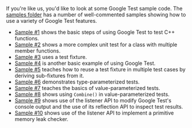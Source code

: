 If you're like us, you'd like to look at some Google Test sample code. The
[samples folder](../samples) has a number of well-commented samples showing how to use a
variety of Google Test features.

- [Sample #1](../samples/sample1_unittest.cc) shows the basic steps of using Google Test to test C++ functions.
- [Sample #2](../samples/sample2_unittest.cc) shows a more complex unit test for a class with multiple member functions.
- [Sample #3](../samples/sample3_unittest.cc) uses a test fixture.
- [Sample #4](../samples/sample4_unittest.cc) is another basic example of using Google Test.
- [Sample #5](../samples/sample5_unittest.cc) teaches how to reuse a test fixture in multiple test cases by deriving sub-fixtures from it.
- [Sample #6](../samples/sample6_unittest.cc) demonstrates type-parameterized tests.
- [Sample #7](../samples/sample7_unittest.cc) teaches the basics of value-parameterized tests.
- [Sample #8](../samples/sample8_unittest.cc) shows using `Combine()` in value-parameterized tests.
- [Sample #9](../samples/sample9_unittest.cc) shows use of the listener API to modify Google Test's console output and the use of its reflection API to inspect test results.
- [Sample #10](../samples/sample10_unittest.cc) shows use of the listener API to implement a primitive memory leak checker.
